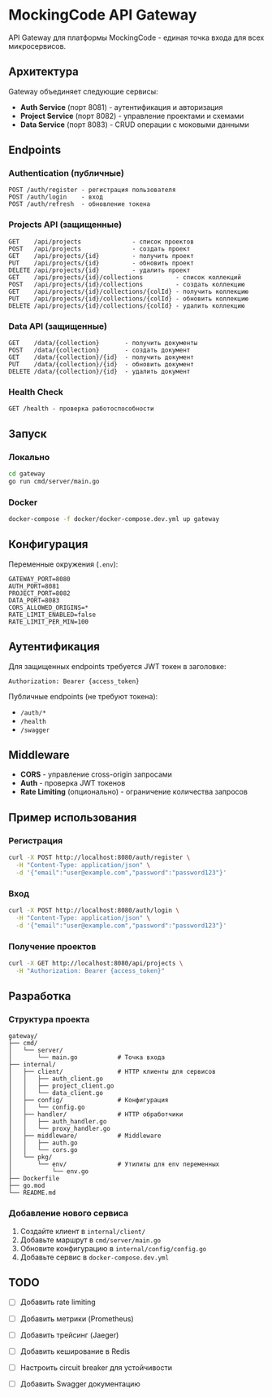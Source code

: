 # MockingCode API Gateway

API Gateway для платформы MockingCode - единая точка входа для всех микросервисов.

## Архитектура

Gateway объединяет следующие сервисы:
- **Auth Service** (порт 8081) - аутентификация и авторизация
- **Project Service** (порт 8082) - управление проектами и схемами
- **Data Service** (порт 8083) - CRUD операции с моковыми данными

## Endpoints

### Authentication (публичные)

```
POST /auth/register - регистрация пользователя
POST /auth/login    - вход
POST /auth/refresh  - обновление токена
```

### Projects API (защищенные)

```
GET    /api/projects              - список проектов
POST   /api/projects              - создать проект
GET    /api/projects/{id}         - получить проект
PUT    /api/projects/{id}         - обновить проект
DELETE /api/projects/{id}         - удалить проект
GET    /api/projects/{id}/collections         - список коллекций
POST   /api/projects/{id}/collections         - создать коллекцию
GET    /api/projects/{id}/collections/{colId} - получить коллекцию
PUT    /api/projects/{id}/collections/{colId} - обновить коллекцию
DELETE /api/projects/{id}/collections/{colId} - удалить коллекцию
```

### Data API (защищенные)

```
GET    /data/{collection}       - получить документы
POST   /data/{collection}       - создать документ
GET    /data/{collection}/{id}  - получить документ
PUT    /data/{collection}/{id}  - обновить документ
DELETE /data/{collection}/{id}  - удалить документ
```

### Health Check

```
GET /health - проверка работоспособности
```

## Запуск

### Локально

```bash
cd gateway
go run cmd/server/main.go
```

### Docker

```bash
docker-compose -f docker/docker-compose.dev.yml up gateway
```

## Конфигурация

Переменные окружения (`.env`):

```env
GATEWAY_PORT=8080
AUTH_PORT=8081
PROJECT_PORT=8082
DATA_PORT=8083
CORS_ALLOWED_ORIGINS=*
RATE_LIMIT_ENABLED=false
RATE_LIMIT_PER_MIN=100
```

## Аутентификация

Для защищенных endpoints требуется JWT токен в заголовке:

```
Authorization: Bearer {access_token}
```

Публичные endpoints (не требуют токена):
- `/auth/*`
- `/health`
- `/swagger`

## Middleware

- **CORS** - управление cross-origin запросами
- **Auth** - проверка JWT токенов
- **Rate Limiting** (опционально) - ограничение количества запросов

## Пример использования

### Регистрация

```bash
curl -X POST http://localhost:8080/auth/register \
  -H "Content-Type: application/json" \
  -d '{"email":"user@example.com","password":"password123"}'
```

### Вход

```bash
curl -X POST http://localhost:8080/auth/login \
  -H "Content-Type: application/json" \
  -d '{"email":"user@example.com","password":"password123"}'
```

### Получение проектов

```bash
curl -X GET http://localhost:8080/api/projects \
  -H "Authorization: Bearer {access_token}"
```

## Разработка

### Структура проекта

```
gateway/
├── cmd/
│   └── server/
│       └── main.go           # Точка входа
├── internal/
│   ├── client/               # HTTP клиенты для сервисов
│   │   ├── auth_client.go
│   │   ├── project_client.go
│   │   └── data_client.go
│   ├── config/               # Конфигурация
│   │   └── config.go
│   ├── handler/              # HTTP обработчики
│   │   ├── auth_handler.go
│   │   └── proxy_handler.go
│   ├── middleware/           # Middleware
│   │   ├── auth.go
│   │   └── cors.go
│   └── pkg/
│       └── env/              # Утилиты для env переменных
│           └── env.go
├── Dockerfile
├── go.mod
└── README.md
```

### Добавление нового сервиса

1. Создайте клиент в `internal/client/`
2. Добавьте маршрут в `cmd/server/main.go`
3. Обновите конфигурацию в `internal/config/config.go`
4. Добавьте сервис в `docker-compose.dev.yml`

## TODO

- [ ] Добавить rate limiting
- [ ] Добавить метрики (Prometheus)
- [ ] Добавить трейсинг (Jaeger)
- [ ] Добавить кеширование в Redis
- [ ] Настроить circuit breaker для устойчивости
- [ ] Добавить Swagger документацию

